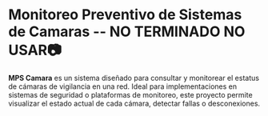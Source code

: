 # Monitoreo Preventivo de Sistemas de Camaras -- NO TERMINADO NO USAR📷

**MPS Camara** es un sistema diseñado para consultar y monitorear el estatus de cámaras de vigilancia en una red. Ideal para implementaciones en sistemas de seguridad o plataformas de monitoreo, este proyecto permite visualizar el estado actual de cada cámara, detectar fallas o desconexiones.

